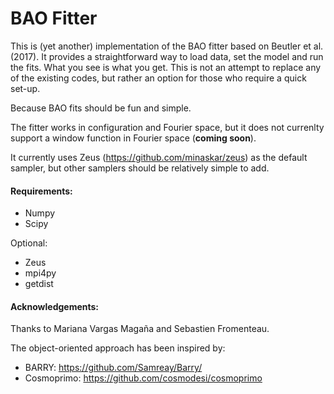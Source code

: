 # BAO Fitter

This is (yet another) implementation of the BAO fitter based on Beutler et al. (2017).
It provides a straightforward way to load data, set the model and run the fits. What you see is what you get. This is not an attempt to replace any of the existing codes, but rather an option for those who require a quick set-up.

Because BAO fits should be fun and simple.

The fitter works in configuration and Fourier space, but it does not currenlty support a window function in Fourier space (**coming soon**).

It currently uses Zeus (https://github.com/minaskar/zeus) as the default sampler, but other samplers should be relatively simple to add.

#### Requirements:
- Numpy
- Scipy

Optional:
- Zeus
- mpi4py
- getdist

#### Acknowledgements:
Thanks to Mariana Vargas Magaña and Sebastien Fromenteau.

The object-oriented approach has been inspired by:
- BARRY: https://github.com/Samreay/Barry/
- Cosmoprimo: https://github.com/cosmodesi/cosmoprimo 